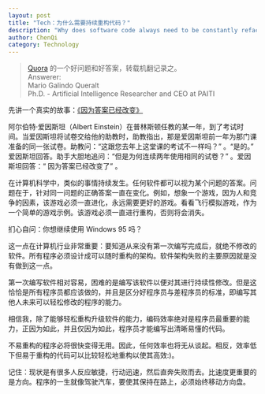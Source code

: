 ```yaml
---
layout: post
title: "Tech：为什么需要持续重构代码？"
description: "Why does software code always need to be constantly refactored"
author: ChenQi
category: Technology
---
```


> [Quora](https://qr.ae/pNAnqY) 的一个好问题和好答案，转载机翻记录之。  
> Answerer:  
> Mario Galindo Queralt  
>Ph.D. - Artificial Intelligence Researcher and CEO at PAITI  

先讲一个真实的故事：[《因为答案已经改变》](http://www.rkndavis.com/business-technology/because-the-answers-have-changed/)

阿尔伯特·爱因斯坦（Albert Einstein）在普林斯顿任教的某一年，到了考试时间。当爱因斯坦将试卷交给他的助教时，助教指出，那是爱因斯坦前一年为那门课准备的同一张试卷。助教问：“这跟您去年上这堂课的考试不一样吗？” 。“是的。” 爱因斯坦回答。助手大胆地追问：“但是为何连续两年使用相同的试卷？” 。爱因斯坦回答：“ 因为答案已经改变了” 。

在计算机科学中，类似的事情持续发生。任何软件都可以视为某个问题的答案。问题在于，针对同一问题的正确答案一直在变化。例如，想象一个游戏，因为人和竞争的因素，该游戏必须一直进化，永远需要更好的游戏。看看飞行模拟游戏，作为一个简单的游戏示例。该游戏必须一直进行重构，否则将会消失。

扪心自问：你想继续使用 Windows 95 吗？

这一点在计算机行业非常重要：要知道从来没有第一次编写完成后，就绝不修改的软件。所有程序必须设计成可以随时重构的架构。软件架构失败的主要原因就是没有做到这一点。

第一次编写软件相对容易，困难的是编写该软件以便对其进行持续性修改。但是这恰恰是所有程序员都应该做的，并且是区分好程序员与差程序员的标准，即编写其他人未来可以轻松修改的程序的能力。

相信我，除了能够轻松重构升级软件的能力，编码效率绝对是程序员最重要的能力，正因为如此，并且仅因为如此，程序员才能编写出清晰易懂的代码。

不易重构的程序必将很快变得无用。因此，任何效率也将无从谈起。相反，效率低下但易于重构的代码可以比较轻松地重构以使其高效:)。

记住：现状是有很多人反应敏捷，行动迅速，然后直奔失败而去。比速度更重要的是方向。程序的一生就像驾驶汽车，要使其保持在路上，必须始终移动方向盘。

